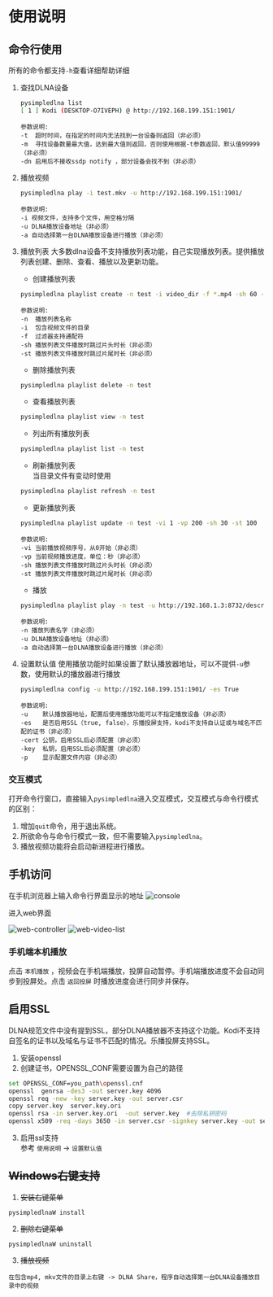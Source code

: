 # 使用说明

## 命令行使用

所有的命令都支持`-h`查看详细帮助详细
1. 查找DLNA设备
    ```bash
    pysimpledlna list
    [ 1 ] Kodi (DESKTOP-O7IVEPH) @ http://192.168.199.151:1901/
    ```
    ```
    参数说明:
    -t  超时时间，在指定的时间内无法找到一台设备则返回（非必须）
    -m  寻找设备数量最大值，达到最大值则返回，否则使用根据-t参数返回，默认值99999（非必须）
    -dn 启用后不接收ssdp notify ，部分设备会找不到（非必须）
    ```

2. 播放视频
    ```bash
    pysimpledlna play -i test.mkv -u http://192.168.199.151:1901/
    ```
    ```
    参数说明:
    -i 视频文件，支持多个文件，用空格分隔
    -u DLNA播放设备地址（非必须）
    -a 自动选择第一台DLNA播放设备进行播放（非必须）
    ```
3. 播放列表
大多数dlna设备不支持播放列表功能，自己实现播放列表。提供播放列表创建、删除、查看、播放以及更新功能。
    - 创建播放列表<br/>
    ```bash
    pysimpledlna playlist create -n test -i video_dir -f *.mp4 -sh 60 -st 120
    ```
    ```
    参数说明:
    -n  播放列表名称
    -i  包含视频文件的目录
    -f  过滤器支持通配符
    -sh 播放列表文件播放时跳过片头时长（非必须）
    -st 播放列表文件播放时跳过片尾时长（非必须）
    ```
    - 删除播放列表<br/>
    ```bash
    pysimpledlna playlist delete -n test
    ```
    - 查看播放列表<br/>
    ```bash
    pysimpledlna playlist view -n test
    ```
    - 列出所有播放列表<br/>
    ```bash
    pysimpledlna playlist list -n test
    ```
    - 刷新播放列表<br/>
    当目录文件有变动时使用
    ```bash
    pysimpledlna playlist refresh -n test
    ```
    - 更新播放列表<br/>
    ```bash
    pysimpledlna playlist update -n test -vi 1 -vp 200 -sh 30 -st 100
    ```
    ```
    参数说明:
    -vi 当前播放视频序号，从0开始（非必须）
    -vp 当前视频播放进度，单位：秒（非必须）
    -sh 播放列表文件播放时跳过片头时长（非必须）
    -st 播放列表文件播放时跳过片尾时长（非必须）
    ```
    - 播放<br/>
    ```bash
    pysimpledlna playlist play -n test -u http://192.168.1.3:8732/description.xml
    ```
    ```
    参数说明:
    -n 播放列表名字（非必须）
    -u DLNA播放设备地址（非必须）
    -a 自动选择第一台DLNA播放设备进行播放（非必须）
    ```
4. 设置默认值
    使用播放功能时如果设置了默认播放器地址，可以不提供`-u`参数，使用默认的播放器进行播放
    ```bash
    pysimpledlna config -u http://192.168.199.151:1901/ -es True
    ```
    ```
    参数说明:
    -u    默认播放器地址，配置后使用播放功能可以不指定播放设备（非必须）
    -es   是否启用SSL（true, false），乐播投屏支持，kodi不支持自认证或与域名不匹配的证书（非必须）
    -cert 公钥，启用SSL后必须配置（非必须）
    -key  私钥，启用SSL后必须配置（非必须）
    -p    显示配置文件内容（非必须）
    ```

### 交互模式
打开命令行窗口，直接输入`pysimpledlna`进入交互模式，交互模式与命令行模式的区别：
1. 增加`quit`命令，用于退出系统。
2. 所欲命令与命令行模式一致，但不需要输入`pysimpledlna`。
3. 播放视频功能将会启动新进程进行播放。


## 手机访问
在手机浏览器上输入命令行界面显示的地址
![console](images/console02.jpg "console")

进入web界面

![web-controller](images/web01.jpg "web controller")
![web-video-list](images/web02.jpg "playlist")

### 手机端本机播放
点击 `本机播放` ，视频会在手机端播放，投屏自动暂停。手机端播放进度不会自动同步到投屏处。点击 `返回投屏` 时播放进度会进行同步并保存。


## 启用SSL
DLNA规范文件中没有提到SSL，部分DLNA播放器不支持这个功能。Kodi不支持自签名的证书以及域名与证书不匹配的情况。乐播投屏支持SSL。

1. 安装openssl
2. 创建证书，OPENSSL_CONF需要设置为自己的路径
```bash
set OPENSSL_CONF=you_path\openssl.cnf
openssl  genrsa -des3 -out server.key 4096
openssl req -new -key server.key -out server.csr
copy server.key  server.key.ori
openssl rsa -in server.key.ori  -out server.key  #去除私钥密码
openssl x509 -req -days 3650 -in server.csr -signkey server.key -out server.crt #自签名公钥
```
3. 启用ssl支持
<br/>参考 `使用说明` -> `设置默认值`

## ~~Windows右键支持~~

1. ~~安装右键菜单~~
```
pysimpledlnaW install
```

2. ~~删除右键菜单~~
```
pysimpledlnaW uninstall
```
3. ~~播放视频~~
```
在包含mp4, mkv文件的目录上右键 -> DLNA Share，程序自动选择第一台DLNA设备播放目录中的视频
```

